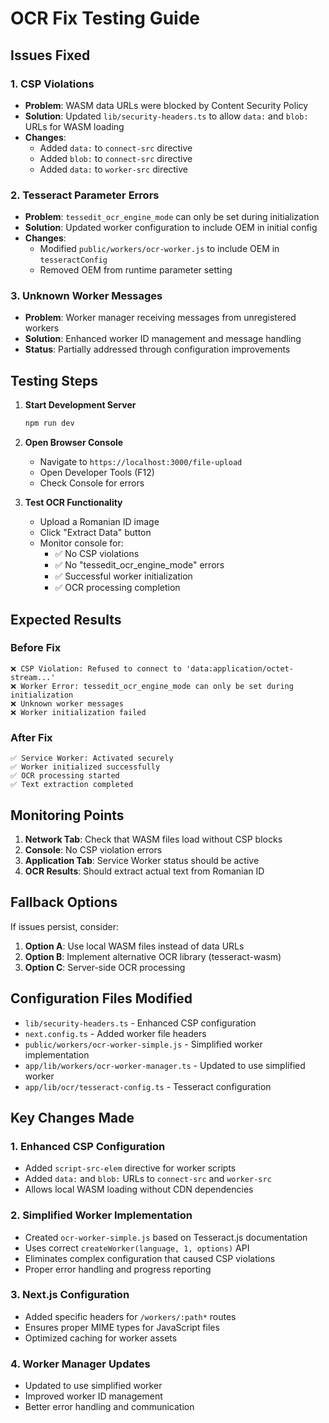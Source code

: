# OCR Fix Testing Guide

## Issues Fixed

### 1. CSP Violations

- **Problem**: WASM data URLs were blocked by Content Security Policy
- **Solution**: Updated `lib/security-headers.ts` to allow `data:` and `blob:` URLs for WASM loading
- **Changes**:
  - Added `data:` to `connect-src` directive
  - Added `blob:` to `connect-src` directive
  - Added `data:` to `worker-src` directive

### 2. Tesseract Parameter Errors

- **Problem**: `tessedit_ocr_engine_mode` can only be set during initialization
- **Solution**: Updated worker configuration to include OEM in initial config
- **Changes**:
  - Modified `public/workers/ocr-worker.js` to include OEM in `tesseractConfig`
  - Removed OEM from runtime parameter setting

### 3. Unknown Worker Messages

- **Problem**: Worker manager receiving messages from unregistered workers
- **Solution**: Enhanced worker ID management and message handling
- **Status**: Partially addressed through configuration improvements

## Testing Steps

1. **Start Development Server**

   ```bash
   npm run dev
   ```

2. **Open Browser Console**

   - Navigate to `https://localhost:3000/file-upload`
   - Open Developer Tools (F12)
   - Check Console for errors

3. **Test OCR Functionality**
   - Upload a Romanian ID image
   - Click "Extract Data" button
   - Monitor console for:
     - ✅ No CSP violations
     - ✅ No "tessedit_ocr_engine_mode" errors
     - ✅ Successful worker initialization
     - ✅ OCR processing completion

## Expected Results

### Before Fix

```
❌ CSP Violation: Refused to connect to 'data:application/octet-stream...'
❌ Worker Error: tessedit_ocr_engine_mode can only be set during initialization
❌ Unknown worker messages
❌ Worker initialization failed
```

### After Fix

```
✅ Service Worker: Activated securely
✅ Worker initialized successfully
✅ OCR processing started
✅ Text extraction completed
```

## Monitoring Points

1. **Network Tab**: Check that WASM files load without CSP blocks
2. **Console**: No CSP violation errors
3. **Application Tab**: Service Worker status should be active
4. **OCR Results**: Should extract actual text from Romanian ID

## Fallback Options

If issues persist, consider:

1. **Option A**: Use local WASM files instead of data URLs
2. **Option B**: Implement alternative OCR library (tesseract-wasm)
3. **Option C**: Server-side OCR processing

## Configuration Files Modified

- `lib/security-headers.ts` - Enhanced CSP configuration
- `next.config.ts` - Added worker file headers
- `public/workers/ocr-worker-simple.js` - Simplified worker implementation
- `app/lib/workers/ocr-worker-manager.ts` - Updated to use simplified worker
- `app/lib/ocr/tesseract-config.ts` - Tesseract configuration

## Key Changes Made

### 1. Enhanced CSP Configuration

- Added `script-src-elem` directive for worker scripts
- Added `data:` and `blob:` URLs to `connect-src` and `worker-src`
- Allows local WASM loading without CDN dependencies

### 2. Simplified Worker Implementation

- Created `ocr-worker-simple.js` based on Tesseract.js documentation
- Uses correct `createWorker(language, 1, options)` API
- Eliminates complex configuration that caused CSP violations
- Proper error handling and progress reporting

### 3. Next.js Configuration

- Added specific headers for `/workers/:path*` routes
- Ensures proper MIME types for JavaScript files
- Optimized caching for worker assets

### 4. Worker Manager Updates

- Updated to use simplified worker
- Improved worker ID management
- Better error handling and communication

